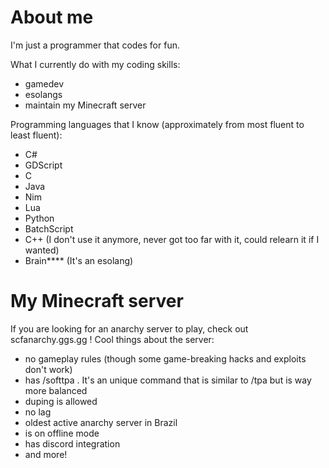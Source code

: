 # About me

I'm just a programmer that codes for fun.

What I currently do with my coding skills:
- gamedev
- esolangs
- maintain my Minecraft server


Programming languages that I know (approximately from most fluent to least fluent):
- C#
- GDScript
- C
- Java
- Nim
- Lua
- Python
- BatchScript
- C++ (I don't use it anymore, never got too far with it, could relearn it if I wanted)
- Brain**** (It's an esolang)


# My Minecraft server

If you are looking for an anarchy server to play, check out scfanarchy.ggs.gg ! Cool things about the server:
- no gameplay rules (though some game-breaking hacks and exploits don't work)
- has /softtpa . It's an unique command that is similar to /tpa but is way more balanced
- duping is allowed
- no lag
- oldest active anarchy server in Brazil
- is on offline mode
- has discord integration
- and more!
